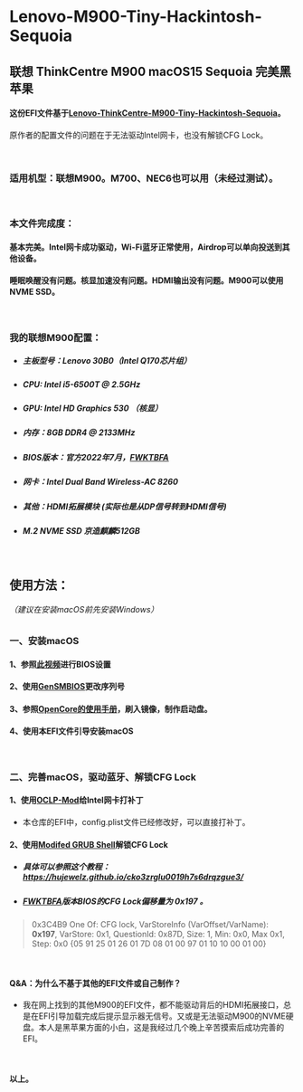 # Lenovo-M900-Tiny-Hackintosh-Sequoia
## 联想 ThinkCentre M900 macOS15 Sequoia 完美黑苹果



#### 这份EFI文件基于[Lenovo-ThinkCentre-M900-Tiny-Hackintosh-Sequoia](https://github.com/tyl3rsleeps/Lenovo-ThinkCentre-M900-Tiny-Hackintosh-Sequoia)。
原作者的配置文件的问题在于无法驱动Intel网卡，也没有解锁CFG Lock。

<br />

### 适用机型：联想M900。M700、NEC6也可以用（未经过测试）。

<br />

### 本文件完成度：

#### 基本完美。Intel网卡成功驱动，Wi-Fi蓝牙正常使用，Airdrop可以单向投送到其他设备。     

#### 睡眠唤醒没有问题。核显加速没有问题。HDMI输出没有问题。M900可以使用NVME SSD。
<br />

### 我的联想M900配置：

- ##### 主板型号：Lenovo 30B0（Intel Q170芯片组）
- ##### CPU: Intel i5-6500T @ 2.5GHz
- ##### GPU: Intel HD Graphics 530 （核显）
- ##### 内存：8GB DDR4 @ 2133MHz
- ##### BIOS版本：官方2022年7月，[FWKTBFA](https://pcsupport.lenovo.com/us/en/products/desktops-and-all-in-ones/thinkcentre-m-series-desktops/thinkcentre-m900/downloads/ds105487-flash-bios-update-intel-b150-for-thinkcentre-m700-tiny-thinkcentre-m800-m900-m900x-tiny)
- ##### 网卡：Intel Dual Band Wireless-AC 8260
- ##### 其他：HDMI拓展模块 (实际也是从DP信号转到HDMI信号)
- ##### M.2 NVME SSD 京造麒麟512GB

<br />

## 使用方法：

###### （建议在安装macOS前先安装Windows）
### 一、安装macOS

#### 1、参照[此视频](https://www.youtube.com/watch?v=u2KaYy_93QI)进行BIOS设置

#### 2、使用[GenSMBIOS](https://github.com/corpnewt/GenSMBIOS)更改序列号

#### 3、参照[OpenCore的使用手册](https://sumingyd.github.io/OpenCore-Install-Guide/installer-guide/)，刷入镜像，制作启动盘。

#### 4、使用本EFI文件引导安装macOS

<br />

### 二、完善macOS，驱动蓝牙、解锁CFG Lock

#### 1、使用[OCLP-Mod](https://github.com/laobamac/OCLP-Mod/releases/tag/2.6.4)给Intel网卡打补丁

- 本仓库的EFI中，config.plist文件已经修改好，可以直接打补丁。

#### 2、使用[Modifed GRUB Shell](https://github.com/datasone/grub-mod-setup_var/releases)解锁CFG Lock

- ##### 具体可以参照这个教程：https://hujewelz.github.io/cko3zrglu0019h7s6drqzgue3/
- ##### [FWKTBFA](https://pcsupport.lenovo.com/us/en/products/desktops-and-all-in-ones/thinkcentre-m-series-desktops/thinkcentre-m900/downloads/ds105487-flash-bios-update-intel-b150-for-thinkcentre-m700-tiny-thinkcentre-m800-m900-m900x-tiny)版本BIOS的CFG Lock偏移量为 **0x197** 。
 > 0x3C4B9 				One Of: CFG lock, VarStoreInfo (VarOffset/VarName): **0x197**, VarStore: 0x1, QuestionId: 0x87D, Size: 1, Min: 0x0, Max 0x1, Step: 0x0 {05 91 25 01 26 01 7D 08 01 00 97 01 10 10 00 01 00}


<br />

#### Q&A：为什么不基于其他的EFI文件或自己制作？

- 我在网上找到的其他M900的EFI文件，都不能驱动背后的HDMI拓展接口，总是在EFI引导加载完成后提示显示器无信号。又或是无法驱动M900的NVME硬盘。本人是黑苹果方面的小白，这是我经过几个晚上辛苦摸索后成功完善的EFI。

<br />

#### 以上。
